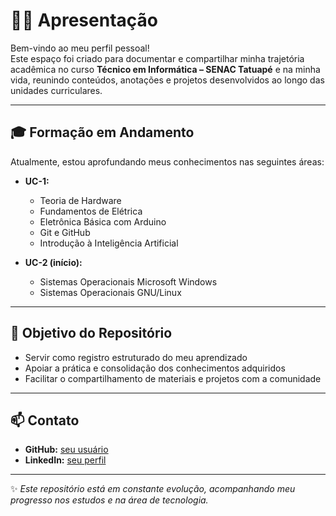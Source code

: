 # 👨‍💻 Apresentação

Bem-vindo ao meu perfil pessoal!  
Este espaço foi criado para documentar e compartilhar minha trajetória acadêmica no curso **Técnico em Informática – SENAC Tatuapé** e na minha vida, reunindo conteúdos, anotações e projetos desenvolvidos ao longo das unidades curriculares.  

---

## 🎓 Formação em Andamento
Atualmente, estou aprofundando meus conhecimentos nas seguintes áreas:

- **UC-1:**  
  - Teoria de Hardware  
  - Fundamentos de Elétrica  
  - Eletrônica Básica com Arduino  
  - Git e GitHub  
  - Introdução à Inteligência Artificial  

- **UC-2 (início):**  
  - Sistemas Operacionais Microsoft Windows  
  - Sistemas Operacionais GNU/Linux  

---

## 🎯 Objetivo do Repositório
- Servir como registro estruturado do meu aprendizado  
- Apoiar a prática e consolidação dos conhecimentos adquiridos  
- Facilitar o compartilhamento de materiais e projetos com a comunidade  

---

## 📫 Contato
- **GitHub:** [seu usuário](https://github.com/seuusuario)  
- **LinkedIn:** [seu perfil](https://linkedin.com/in/seuperfil)  

---

✨ *Este repositório está em constante evolução, acompanhando meu progresso nos estudos e na área de tecnologia.*
